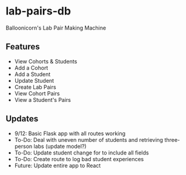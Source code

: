# lab-pairs-db

Balloonicorn's Lab Pair Making Machine

## Features

- View Cohorts & Students
- Add a Cohort
- Add a Student
- Update Student
- Create Lab Pairs
- View Cohort Pairs
- View a Student's Pairs

## Updates

- 9/12: Basic Flask app with all routes working
- To-Do: Deal with uneven number of students and retrieving three-person labs (update model?)
- To-Do: Update student change for to include all fields
- To-Do: Create route to log bad student experiences
- Future: Update entire app to React